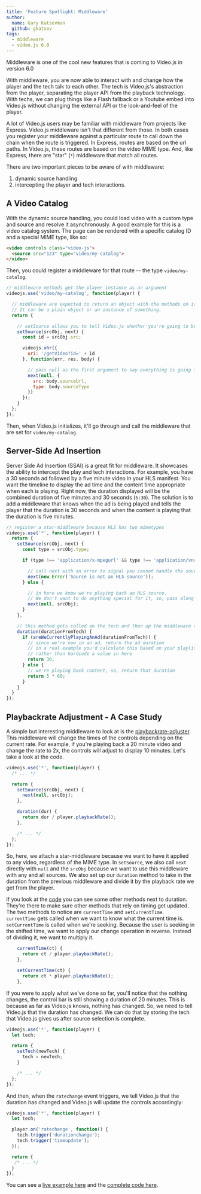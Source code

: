 ```yaml
---
title: 'Feature Spotlight: Middleware'
author:
  name: Gary Katsevman
  github: gkatsev
tags:
  - middleware
  - video.js 6.0
---
```


Middleware is one of the cool new features that is coming to Video.js in version 6.0

With middleware, you are now able to interact with and change how the player and the tech talk to each other. The tech is Video.js's abstraction from the player, separating the player API from the playback technology. With techs, we can plug things like a Flash fallback or a Youtube embed into Video.js without changing the external API or the look-and-feel of the player.

A lot of Video.js users may be familiar with middleware from projects like Express. Video.js middleware isn't that different from those. In both cases you register your middleware against a particular route to call down the chain when the route is triggered. In Express, routes are based on the url paths. In Video.js, these routes are based on the video MIME type. And, like Express, there are "star" (`*`) middleware that match all routes.

There are two important pieces to be aware of with middleware:
1. dynamic source handling
2. intercepting the player and tech interactions.

## A Video Catalog

With the dynamic source handling, you could load video with a custom type and source and resolve it asynchronously. A good example for this is a video catalog system. The page can be rendered with a specific catalog ID and a special MIME type, like so:
```html
<video controls class="video-js">
  <source src="123" type="video/my-catalog">
</video>
```
Then, you could register a middleware for that route -- the type `video/my-catalog`.
```js
// middleware methods get the player instance as an argument
videojs.use('video/my-catalog', function(player) {

  // middleware are expected to return an object with the methods on it.
  // It can be a plain object or an instance of something.
  return {

    // setSource allows you to tell Video.js whether you're going to be handling the source or not
    setSource(srcObj, next) {
      const id = srcObj.src;

      videojs.xhr({
        uri: '/getVideo?id=' + id
      }, function(err, res, body) {

        // pass null as the first argument to say everything is going fine and we can handle it.
        next(null, {
          src: body.sourceUrl,
          type: body.sourceType
        })
      });
    }
  };
});
```
Then, when Video.js initializes, it'll go through and call the middleware that are set for `video/my-catalog`.

## Server-Side Ad Insertion

Server Side Ad Insertion (SSAI) is a great fit for middleware. It showcases the ability to intercept the play and tech interactions. For example, you have a 30 seconds ad followed by a five minute video in your HLS manifest. You want the timeline to display the ad time and the content time appropriate when each is playing. Right now, the duration displayed will be the combined duration of five minutes and 30 seconds (`5:30`). The solution is to add a middleware that knows when the ad is being played and tells the player that the duration is 30 seconds and when the content is playing that the duration is five minutes.
```js
// register a star-middleware because HLS has two mimetypes
videojs.use('*', function(player) {
  return {
    setSource(srcObj, next) {
      const type = srcObj.type;

      if (type !== 'application/x-mpegurl' && type !== 'application/vnd.apple.mpegurl') {

        // call next with an error to signal you cannot handle the source
        next(new Error('Source is not an HLS source'));
      } else {

        // in here we know we're playing back an HLS source.
        // We don't want to do anything special for it, so, pass along the source along with a null.
        next(null, srcObj);
      }
    },

    // this method gets called on the tech and then up the middleware chain providing the values as you go along
    duration(durationFromTech) {
      if (areWeCurrentlyPlayingAnAd(durationFromTech)) {
        // since we're now in an ad, return the ad duration
        // in a real example you'd calculate this based on your playlist
        // rather than hardcode a value in here
        return 30;
      } else {
        // we're playing back content, so, return that duration
        return 5 * 60;
      }
    }
  }
});
```

## Playbackrate Adjustment - A Case Study

A simple but interesting middleware to look at is the [playbackrate-adjuster][pra]. This middleware will change the times of the controls depending on the current rate. For example, if you're playing back a 20 minute video and change the rate to 2x, the controls will adjust to display 10 minutes. Let's take a look at the code.
```js
videojs.use('*', function(player) {
  /* ... */

  return {
    setSource(srcObj, next) {
      next(null, srcObj);
    },

    duration(dur) {
      return dur / player.playbackRate();
    },

    /* ... */
  };
});
```
So, here, we attach a star-middleware because we want to have it applied to any video, regardless of the MIME type. In `setSource`, we also call `next` directly with `null` and the `srcObj` because we want to use this middleware with any and all sources. We also set up our `duration` method to take in the duration from the previous middleware and divide it by the playback rate we get from the player.

If you look at the [code][] you can see some other methods next to duration. They're there to make sure other methods that rely on timing get updated. The two methods to notice are `currentTime` and `setCurrentTime`. `currentTime` gets called when we want to know what the current time is. `setCurrentTime` is called when we're seeking. Because the user is seeking in the shifted time, we want to apply our change operation in reverse. Instead of dividing it, we want to multiply it.
```js
    currentTime(ct) {
      return ct / player.playbackRate();
    },

    setCurrentTime(ct) {
      return ct * player.playbackRate();
    },
```

If you were to apply what we've done so far, you'll notice that the nothing changes, the control bar is still showing a duration of 20 minutes. This is because as far as Video.js knows, nothing has changed. So, we need to tell Video.js that the duration has changed. We can do that by storing the tech that Video.js gives us after source selection is complete.
```js
videojs.use('*', function(player) {
  let tech;

  return {
    setTech(newTech) {
      tech = newTech;
    }

    /* ... */
  };
});
```

And then, when the `ratechange` event triggers, we tell Video.js that the duration has changed and Video.js will update the controls accordingly:
```js
videojs.use('*', function(player) {
  let tech;

  player.on('ratechange', function() {
    tech.trigger('durationchange');
    tech.trigger('timeupdate');
  });

  return {
   /* ... */
  }
});
```

You can see a [live example here][live] and the [complete code here][code].

[pra]: https://github.com/videojs/videojs-playbackrate-adjuster
[live]: https://videojs.github.io/videojs-playbackrate-adjuster/
[code]: https://github.com/videojs/videojs-playbackrate-adjuster/blob/master/src/js/index.js
